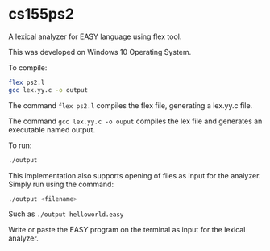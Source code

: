 # cs155ps2

A lexical analyzer for EASY language using flex tool.

This was developed on Windows 10 Operating System.

To compile:

```bash
flex ps2.l
gcc lex.yy.c -o output
```

The command `flex ps2.l` compiles the flex file, generating a lex.yy.c file.

The command `gcc lex.yy.c -o ouput` compiles the lex file and generates an executable named output.


To run:

```bash
./output
```

This implementation also supports opening of files as input for the analyzer. Simply run using the command:

```bash
./output <filename>
```

Such as ```./output helloworld.easy```

Write or paste the EASY program on the terminal as input for the lexical analyzer.
